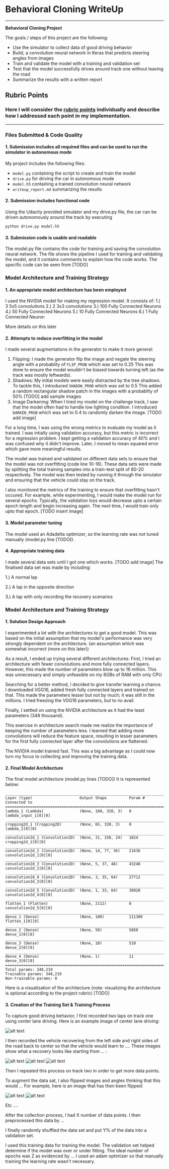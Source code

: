# **Behavioral Cloning WriteUp** 
---

**Behavioral Cloning Project**

The goals / steps of this project are the following:
* Use the simulator to collect data of good driving behavior
* Build, a convolution neural network in Keras that predicts steering angles from images
* Train and validate the model with a training and validation set
* Test that the model successfully drives around track one without leaving the road
* Summarize the results with a written report


[//]: # (Image References)

[image1]: ./examples/placeholder.png "Model Visualization"
[image2]: ./examples/placeholder.png "Grayscaling"
[image3]: ./examples/placeholder_small.png "Recovery Image"
[image4]: ./examples/placeholder_small.png "Recovery Image"
[image5]: ./examples/placeholder_small.png "Recovery Image"
[image6]: ./examples/placeholder_small.png "Normal Image"
[image7]: ./examples/placeholder_small.png "Flipped Image"

## Rubric Points
### Here I will consider the [rubric points](https://review.udacity.com/#!/rubrics/432/view) individually and describe how I addressed each point in my implementation.  

---
### Files Submitted & Code Quality

#### 1. Submission includes all required files and can be used to run the simulator in autonomous mode

My project includes the following files:
* `model.py` containing the script to create and train the model
* `drive.py` for driving the car in autonomous mode
* `model.h5` containing a trained convolution neural network 
* `writeup_report.md` summarizing the results

#### 2. Submission includes functional code
Using the Udacity provided simulator and my drive.py file, the car can be driven autonomously around the track by executing 
```
python drive.py model.h5
```

#### 3. Submission code is usable and readable

The model.py file contains the code for training and saving the convolution neural network. The file shows the pipeline I used for training and validating the model, and it contains comments to explain how the code works.
The specific code can be seen from [TODO]

### Model Architecture and Training Strategy

#### 1. An appropriate model architecture has been employed

I used the NVIDIA model for making my regression model.
It consists of:
1.) 3 5x5 convolutions
2.) 2 3x3 convolutions
3.) 100 Fully Connected Neurons
4.) 50 Fully Connected Neurons
5.) 10 Fully Connected Neurons
6.) 1 Fully Connected Neuron

More details on this later

#### 2. Attempts to reduce overfitting in the model

I made several augmentations in the generator to make it more general:
1. Flipping:
I made the generator flip the image and negate the steering angle with a probablity of `FLIP_PROB` which was set to 0.25
This was done to ensure the model wouldn't be biased towards turning left (as the track was mostly leftwards).
2. Shadows:
My initial models were easily distracted by the tree shadows. To tackle this, I introduced `SHADOW_PROB` which was set to 0.5
This added a random rectangular shadow patch in the images with a probablity of 50%
[TODO] add sample images
3. Image Darkening:
When I tried my model on the challenge track, I saw that the model often had to handle low lighting condition. I introduced `DARKEN_PROB` which was set to 0.4 to randomly darken the image.
[TODO add image]

For a long time, I was using the wrong metrics to evaluate my model as it trained. I was intially using validation accuracy, but this metric is incorrect for a regression problem. I kept getting a validation accuracy of 40% and I was confused why it didn't improve.
Later, I moved to mean squared error which gave more  meaningful results.

The model was trained and validated on different data sets to ensure that the model was not overfitting (code line 10-16). These data sets were made by splitting the total training samples into  a train-test split of 80-20 respectively.
The model was then tested by running it through the simulator and ensuring that the vehicle could stay on the track.

I also monitored the metrics of the training to ensure that overfitting hasn't occured. For example, while experimenting, I would make the model run for several epochs. Typically, the validation loss would decrease upto a certain epoch length and begin increasing again. The next time, I would train only upto that epoch.
[TODO insert image]

#### 3. Model parameter tuning

The model used an Adadelta optimizer, so the learning rate was not tuned manually (model.py line [TODO]).

#### 4. Appropriate training data

I made several data sets until I got one which works. [TODO add image]
The finalised data set was made by including:

1.) A normal lap

2.) A lap in the opposite direction

3.) A lap with only recording the recovery scenarios


### Model Architecture and Training Strategy

#### 1. Solution Design Approach

I experimented a lot with the architectures to get a good model. This was based on the initial assumption that my model's performance was very strongly dependent on the architecture. (an assumption which was somewhat incorrect (more on this later))

As a result, I ended up trying several different architectures:
First, I tried an architecture with fewer convolutions and more fully connected layers. However, this made the number of parameters blow up to 16 million. This was unnecessary and simply unfeasible on my 8GBs of RAM with only CPU

Searching for a better method, I decided to give transfer learning a chance. I downloaded VGG16, added fresh fully connected layers and trained on that. This made the parameters lesser but not by much; it was still in the millions. I tried freezing the VGG16 parameters, but to no avail.

Finally, I settled on using the NVIDIA architecture as it had the least parameters (348 thousand).

This exercise in architecture search made me realize the importance of keeping the number of parameters less.
I learned that adding more convolutions will reduce the feature space, resulting in lesser parameters for the first fully connected layer after the convolutions are flattened.

The NVIDIA model trained fast. This was a big advantage as I could now turn my focus to collecting and improving the training data.

#### 2. Final Model Architecture

The final model architecture (model.py lines [TODO]) 
It is represented below:

```
____________________________________________________________________________________________________
Layer (type)                     Output Shape          Param #     Connected to
====================================================================================================
lambda_1 (Lambda)                (None, 160, 320, 3)   0           lambda_input_1[0][0]
____________________________________________________________________________________________________
cropping2d_1 (Cropping2D)        (None, 65, 320, 3)    0           lambda_1[0][0]
____________________________________________________________________________________________________
convolution2d_1 (Convolution2D)  (None, 31, 158, 24)   1824        cropping2d_1[0][0]
____________________________________________________________________________________________________
convolution2d_2 (Convolution2D)  (None, 14, 77, 36)    21636       convolution2d_1[0][0]
____________________________________________________________________________________________________
convolution2d_3 (Convolution2D)  (None, 5, 37, 48)     43248       convolution2d_2[0][0]
____________________________________________________________________________________________________
convolution2d_4 (Convolution2D)  (None, 3, 35, 64)     27712       convolution2d_3[0][0]
____________________________________________________________________________________________________
convolution2d_5 (Convolution2D)  (None, 1, 33, 64)     36928       convolution2d_4[0][0]
____________________________________________________________________________________________________
flatten_1 (Flatten)              (None, 2112)          0           convolution2d_5[0][0]
____________________________________________________________________________________________________
dense_1 (Dense)                  (None, 100)           211300      flatten_1[0][0]
____________________________________________________________________________________________________
dense_2 (Dense)                  (None, 50)            5050        dense_1[0][0]
____________________________________________________________________________________________________
dense_3 (Dense)                  (None, 10)            510         dense_2[0][0]
____________________________________________________________________________________________________
dense_4 (Dense)                  (None, 1)             11          dense_3[0][0]
====================================================================================================
Total params: 348,219
Trainable params: 348,219
Non-trainable params: 0
```


Here is a visualization of the architecture (note: visualizing the architecture is optional according to the project rubric)
[TODO]

#### 3. Creation of the Training Set & Training Process

To capture good driving behavior, I first recorded two laps on track one using center lane driving. Here is an example image of center lane driving:

![alt text][image2]

I then recorded the vehicle recovering from the left side and right sides of the road back to center so that the vehicle would learn to .... These images show what a recovery looks like starting from ... :

![alt text][image3]
![alt text][image4]
![alt text][image5]

Then I repeated this process on track two in order to get more data points.

To augment the data sat, I also flipped images and angles thinking that this would ... For example, here is an image that has then been flipped:

![alt text][image6]
![alt text][image7]

Etc ....

After the collection process, I had X number of data points. I then preprocessed this data by ...


I finally randomly shuffled the data set and put Y% of the data into a validation set. 

I used this training data for training the model. The validation set helped determine if the model was over or under fitting. The ideal number of epochs was Z as evidenced by ... I used an adam optimizer so that manually training the learning rate wasn't necessary.
